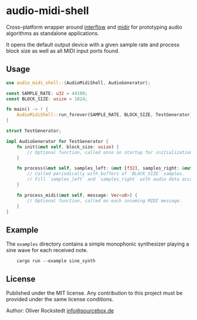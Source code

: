 # audio-midi-shell

Cross-platform wrapper around [interflow](https://github.com/SolarLiner/interflow/) and [midir](https://crates.io/crates/midir) for prototyping audio algorithms as standalone applications.

It opens the default output device with a given sample rate and process block size as well as all MIDI input ports found.

## Usage

```rust no_run
use audio_midi_shell::{AudioMidiShell, AudioGenerator};

const SAMPLE_RATE: u32 = 44100;
const BLOCK_SIZE: usize = 1024;

fn main() -> ! {
    AudioMidiShell::run_forever(SAMPLE_RATE, BLOCK_SIZE, TestGenerator);
}

struct TestGenerator;

impl AudioGenerator for TestGenerator {
    fn init(&mut self, block_size: usize) {
        // Optional function, called once on startup for initialization tasks.
    }

    fn process(&mut self, samples_left: &mut [f32], samples_right: &mut [f32]) {
        // Called periodically with buffers of `BLOCK_SIZE` samples.
        // Fill `samples_left` and `samples_right` with audio data accordingly.
    }

    fn process_midi(&mut self, message: Vec<u8>) {
        // Optional function, called on each incoming MIDI message.
    }
}

```

## Example

The `examples` directory contains a simple monophonic synthesizer playing a sine wave for each received note.

```shell
    cargo run --example sine_synth
```

## License

Published under the MIT license. Any contribution to this project must be provided under the same license conditions.

Author: Oliver Rockstedt <info@sourcebox.de>
